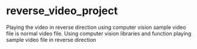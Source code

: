 # reverse_video_project
Playing the video in reverse direction using computer vision
sample video file is normal video file.
Using computer vision libraries and function playing sample video file in reverse direction
